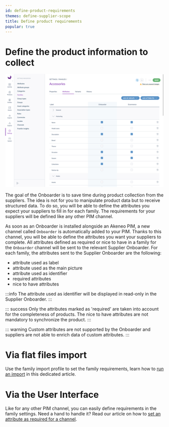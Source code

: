 ```yaml
---
id: define-product-requirements
themes: define-supplier-scope
title: Define product requirements
popular: true
---
```


# Define the product information to collect

![Define product requirements](../img/PIM_Settings_Families_SupplierAndSupplierReference.png)

The goal of the Onboarder is to save time during product collection from the suppliers. The idea is not for you to manipulate product data but to receive structured data. To do so, you will be able to define the attributes you expect your suppliers to fill in for each family. The requirements for your suppliers will be defined like any other PIM channel.

As soon as an Onboarder is installed alongside an Akeneo PIM, a new channel  called `Onboarder` is automatically added to your PIM. Thanks to this channel, you will be able to define the attributes you want your suppliers to complete. All attributes defined as required or nice to have in a family for the `Onboarder` channel will be sent to the relevant Supplier Onboarder. For each family, the attributes sent to the Supplier Onboarder are the following:

* attribute used as label
* attribute used as the main picture
* attribute used as identifier
* required attributes
* nice to have attributes

:::info
The attribute used as identifier will be displayed in read-only in the Supplier Onboarder.
:::

::: success
Only the attributes marked as 'required' are taken into account for the completeness of products. The nice to have attributes are not mandatory to synchronize the product.
:::

::: warning
Custom attributes are not supported by the Onboarder and suppliers are not able to enrich data of custom attributes. 
:::

# Via flat files import

Use the family import profile to set the family requirements, learn how to [run an import](https://help.akeneo.com/articles/imports.html#run-an-import) in this dedicated article.

# Via the User Interface

Like for any other PIM channel, you can easily define requirements in the family settings. Need a hand to handle it? Read our article on how to [set an attribute as required for a channel](https://help.akeneo.com/articles/manage-your-families.html#set-an-attribute-required-for-a-channel).
